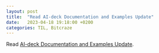 ```yaml
---
layout: post
title:  "Read AI-deck Documentation and Examples Update"
date:   2023-04-18 19:18:00 +0200
categories: TIL, Bitcraze
---
```

Read [AI-deck Documentation and Examples Update](https://www.bitcraze.io/2023/03/ai-deck-documentation-and-examples-update).
